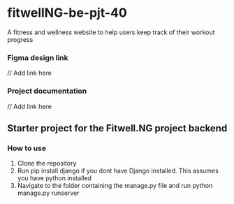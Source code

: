 # fitwellNG-be-pjt-40
A fitness and wellness website to help users keep track of their workout progress
### Figma design link
// Add link here
### Project documentation
// Add link here
## Starter project for the Fitwell.NG project backend
### How to use
1. Clone the repository
2. Run pip install django if you dont have Django installed. This assumes you have python installed
3. Navigate to the folder containing the manage.py file and run python manage.py runserver
